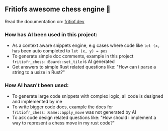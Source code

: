 ## Fritiofs awesome chess engine 🤩

Read the documentation on: [fritiof.dev](http://fritiof.dev/doc/fritiofr_chess/index.html)

### How has AI been used in this project:

- As a context aware snippets engine, e.g cases where code like `let (x, ` has been auto completed to `let (x, y) = pos`
- To generate simple doc comments, example in this project `fritiofr_chess::Board::set_tile` is AI generated
- Get answers to simple Rust related questions like: "How can i parse a string to a usize in Rust?"

### How AI hasn't been used:

- To generate large code snippets with complex logic, all code is designed and implemented by me
- To write bigger code docs, example the docs for `fritiofr_chess::Game::apply_move` was not generated by AI
- To ask code design related questions like: "How should i implement a way to represent a chess move in my rust code?"
